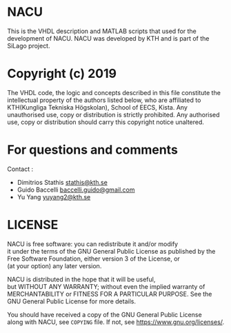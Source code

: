 # NACU
This is the VHDL description and MATLAB scripts that used for the development of NACU.
NACU was developed by KTH and is part of the SiLago project.

# Copyright (c) 2019

 The VHDL code, the logic and concepts described in this file constitute
 the intellectual property of the authors listed below, who are affiliated
 to KTH(Kungliga Tekniska Högskolan), School of EECS, Kista.
 Any unauthorised use, copy or distribution is strictly prohibited.
 Any authorised use, copy or distribution should carry this copyright notice
 unaltered.


 
# For questions and comments 

 Contact    : 
 - Dimitrios Stathis <stathis@kth.se>
 - Guido Baccelli <baccelli.guido@gmail.com>
 - Yu Yang <yuyang2@kth.se>
 

# LICENSE

NACU is free software: you can redistribute it and/or modify   
it under the terms of the GNU General Public License as published by
the Free Software Foundation, either version 3 of the License, or   
(at your option) any later version.                                 
                                                                    
NACU is distributed in the hope that it will be useful,        
but WITHOUT ANY WARRANTY; without even the implied warranty of      
MERCHANTABILITY or FITNESS FOR A PARTICULAR PURPOSE.  See the       
GNU General Public License for more details.                 
                                                                    
You should have received a copy of the GNU General Public License   
along with NACU, see `COPYING` file.  If not, see <https://www.gnu.org/licenses/>. 